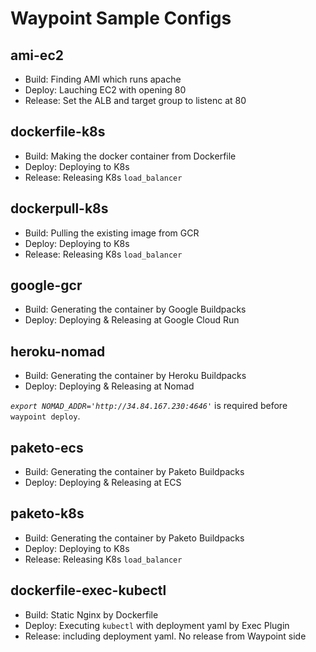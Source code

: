# Waypoint Sample Configs

## ami-ec2
* Build: Finding AMI which runs apache
* Deploy: Lauching EC2 with opening 80
* Release: Set the ALB and target group to listenc at 80
 
## dockerfile-k8s
* Build: Making the docker container from Dockerfile
* Deploy: Deploying to K8s
* Release: Releasing K8s `load_balancer`

## dockerpull-k8s
* Build: Pulling the existing image from GCR 
* Deploy: Deploying to K8s
* Release: Releasing K8s `load_balancer`

## google-gcr
* Build: Generating the container by Google Buildpacks
* Deploy: Deploying & Releasing at Google Cloud Run 

## heroku-nomad
* Build: Generating the container by Heroku Buildpacks
* Deploy: Deploying & Releasing at Nomad

*`export NOMAD_ADDR='http://34.84.167.230:4646'`* is required before `waypoint deploy`.

## paketo-ecs
* Build: Generating the container by Paketo Buildpacks
* Deploy: Deploying & Releasing at ECS

## paketo-k8s
* Build: Generating the container by Paketo Buildpacks
* Deploy: Deploying to K8s
* Release: Releasing K8s `load_balancer`

## dockerfile-exec-kubectl
* Build: Static Nginx by Dockerfile
* Deploy: Executing `kubectl` with deployment yaml by Exec Plugin
* Release: including deployment yaml. No release from Waypoint side